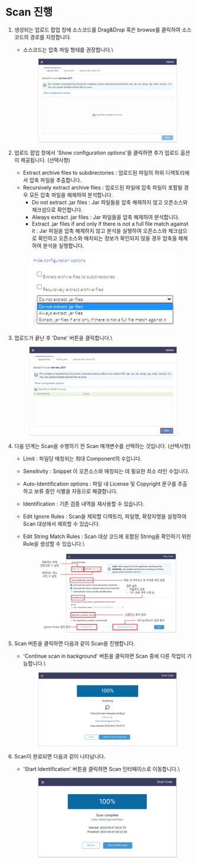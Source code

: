# Scan 진행

1. 생성되는 업로드 팝업 창에 소스코드를 Drag\&Drop 혹은 browse를 클릭하여 소스코드의 경로를 지정합니다.
   *   소스코드는 압축 파일 형태를 권장합니다.\


       <figure><img src="../.gitbook/assets/image (126).png" alt=""><figcaption></figcaption></figure>
2.  업로드 팝업 창에서 'Show configuration options'을 클릭하면 추가 업로드 옵션이 제공됩니다. (선택사항)

    * Extract archive files to subdirectories : 업로드된 파일의 하위 디렉토리에서 압축 파일을 추출합니다.
    * Recursively extract archive files : 업로드된 파일에 압축 파일이 포함될 경우 모든 압축 파일을 해제하여 분석합니다.
      * Do not extract .jar files : Jar 파일들을 압축 해제하지 않고 오픈소스와 체크섬으로 확인합니다.
      * Always extract .jar files : Jar 파일들을 압축 해제하여 분석합니다.
      * Extract .jar files if and only if there is not a full file match against it  : Jar 파일을 압축 해제하지 않고 분석을 실행하여 오픈소스와 체크섬으로 확인하고 오픈소스와 매치되는 정보가 확인되지 않을 경우 압축을 해제하여 분석을 실행합니다.

    <figure><img src="../.gitbook/assets/43 (1).PNG" alt=""><figcaption></figcaption></figure>
3.  업로드가 끝난 후 'Done' 버튼을 클릭합니다.\


    <figure><img src="../.gitbook/assets/image (177).png" alt=""><figcaption></figcaption></figure>
4. 다음 단계는 Scan을 수행하기 전 Scan 매개변수를 선택하는 것입니다. (선택사항)
   * Limit : 파일당 매칭되는 최대 Component의 수입니다.
   * Sensitivity : Snippet 이 오픈소스와 매칭되는 데 필요한 최소 라인 수입니다.
   * Auto-Identification options : 파일 내 License 및 Copyright 문구를 추출하고 보류 중인 식별을 자동으로 해결합니다.
   * Identification : 기존 검증 내역을 재사용할 수 있습니다.
   * Edit Ignore Rules : Scan을 제외할 디렉토리, 파일명, 확장자명을 설정하여 Scan 대상에서 제외할 수 있습니다.
   *   Edit String Match Rules : Scan 대상 코드에 포함된 String을 확인하기 위한 Rule을 생성할 수 있습니다.\


       <figure><img src="../.gitbook/assets/image (16).png" alt=""><figcaption></figcaption></figure>
5. Scan 버튼을 클릭하면 다음과 같이 Scan을 진행합니다.
   *   'Continue scan in background' 버튼을 클릭하면 Scan 중에 다른 작업이 가능합니다.\


       <figure><img src="../.gitbook/assets/image (140).png" alt=""><figcaption></figcaption></figure>
6. Scan이 완료되면 다음과 같이 나타납니다.
   *   'Start Identification' 버튼을 클릭하면 Scan 인터페이스로 이동합니다.\


       <figure><img src="../.gitbook/assets/image (56).png" alt=""><figcaption></figcaption></figure>

